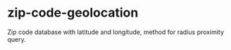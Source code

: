 # zip-code-geolocation
Zip code database with latitude and longitude, method for radius proximity query.
